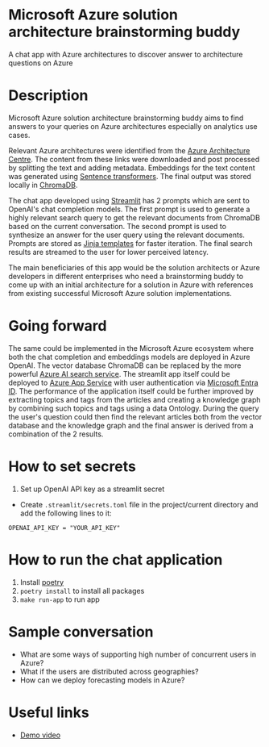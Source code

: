 # Microsoft Azure solution architecture brainstorming buddy
A chat app with Azure architectures to discover answer to architecture questions on Azure

# Description
Microsoft Azure solution architecture brainstorming buddy aims to find answers to your queries on Azure architectures especially on analytics use cases. 

Relevant Azure architectures were identified from the [Azure Architecture Centre](https://learn.microsoft.com/en-us/azure/architecture). The content from these links were downloaded and post processed by splitting the text and adding metadata. Embeddings for the text content was generated using [Sentence transformers](https://www.sbert.net/). The final output was stored locally in [ChromaDB](https://www.trychroma.com/).

The chat app developed using [Streamlit](https://streamlit.io/) has 2 prompts which are sent to OpenAI's chat completion models. The first prompt is used to generate a highly relevant search query to get the relevant documents from ChromaDB based on the current conversation. The second prompt is used to synthesize an answer for the user query using the relevant documents. Prompts are stored as [Jinja templates](https://jinja.palletsprojects.com/en/3.1.x/) for faster iteration.
The final search results are streamed to the user for lower perceived latency.

The main beneficiaries of this app would be the solution architects or Azure developers in different enterprises who need a brainstorming buddy to come up with an initial architecture for a solution in Azure with references from existing successful Microsoft Azure solution implementations.

# Going forward
The same could be implemented in the Microsoft Azure ecosystem where both the chat completion and embeddings models are deployed in Azure OpenAI. The vector database ChromaDB can be replaced by the more powerful [Azure AI search service](https://azure.microsoft.com/en-us/products/ai-services/ai-search). The streamlit app itself could be deployed to [Azure App Service](https://azure.microsoft.com/en-us/products/app-service) with user authentication via [Microsoft Entra ID](https://learn.microsoft.com/en-us/entra/identity/).
The performance of the application itself could be further improved by extracting topics and tags from the articles and creating a knowledge graph by combining such topics and tags using a data Ontology. During the query the user's question could then find the relevant articles both from the vector database and the knowledge graph and the final answer is derived from a combination of the 2 results.


# How to set secrets

1. Set up OpenAI API key as a streamlit secret
- Create `.streamlit/secrets.toml` file in the project/current directory and add the following lines to it:

`OPENAI_API_KEY = "YOUR_API_KEY"`

# How to run the chat application
1. Install [poetry](https://python-poetry.org/)
2. `poetry install` to install all packages
3. `make run-app` to run app


# Sample conversation
- What are some ways of supporting high number of concurrent users in Azure?
- What if the users are distributed across geographies?
- How can we deploy forecasting models in Azure?

# Useful links
- [Demo video](https://youtu.be/A-sTTBofIA4)